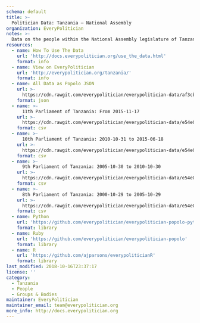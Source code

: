 ```yaml
---
schema: default
title: >-
  Politician Data: Tanzania — National Assembly
organization: EveryPolitician
notes: >-
  Data on the people within the National Assembly legislature of Tanzania.
resources:
  - name: How To Use The Data
    url: 'http://docs.everypolitician.org/use_the_data.html'
    format: info
  - name: View on EveryPolitician
    url: 'http://everypolitician.org/tanzania/'
    format: info
  - name: All Data as Popolo JSON
    url: >-
      https://cdn.rawgit.com/everypolitician/everypolitician-data/af3cb9658b009cde7e114c600f8011a52dcb771b/data/Tanzania/Assembly/ep-popolo-v1.0.json
    format: json
  - name: >-
      11th Parliament of Tanzania: From 2015-11-17
    url: >-
      https://cdn.rawgit.com/everypolitician/everypolitician-data/e54e042b376aea0bb3777bbaab4a4d605ef387ef/data/Tanzania/Assembly/term-11.csv
    format: csv
  - name: >-
      10th Parliament of Tanzania: 2010-10-31 to 2015-06-18
    url: >-
      https://cdn.rawgit.com/everypolitician/everypolitician-data/e54e042b376aea0bb3777bbaab4a4d605ef387ef/data/Tanzania/Assembly/term-10.csv
    format: csv
  - name: >-
      9th Parliament of Tanzania: 2005-10-30 to 2010-10-30
    url: >-
      https://cdn.rawgit.com/everypolitician/everypolitician-data/e54e042b376aea0bb3777bbaab4a4d605ef387ef/data/Tanzania/Assembly/term-9.csv
    format: csv
  - name: >-
      8th Parliament of Tanzania: 2000-10-29 to 2005-10-29
    url: >-
      https://cdn.rawgit.com/everypolitician/everypolitician-data/e54e042b376aea0bb3777bbaab4a4d605ef387ef/data/Tanzania/Assembly/term-8.csv
    format: csv
  - name: Python
    url: 'https://github.com/everypolitician/everypolitician-popolo-python'
    format: library
  - name: Ruby
    url: 'https://github.com/everypolitician/everypolitician-popolo'
    format: library
  - name: R
    url: 'https://github.com/ajparsons/everypoliticianR'
    format: library
last_modified: 2018-10-16T23:37:17
license: ''
category:
  - Tanzania
  - People
  - Groups & Bodies
maintainer: EveryPolitician
maintainer_email: team@everypolitician.org
more_info: http://docs.everypolitician.org
---
```

